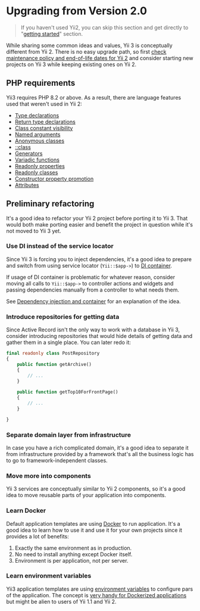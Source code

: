 # Upgrading from Version 2.0

> If you haven't used Yii2, you can skip this section and get directly to "[getting started](../start/installation.md)"
> section.

While sharing some common ideas and values, Yii 3 is conceptually different from Yii 2. There is no easy upgrade
path, so first [check maintenance policy and end-of-life dates for Yii 2](https://www.yiiframework.com/release-cycle)
and consider starting new projects on Yii 3 while keeping existing ones on Yii 2.

## PHP requirements

Yii3 requires PHP 8.2 or above. As a result, there are language features used that weren't used in Yii 2:

- [Type declarations](https://www.php.net/manual/en/functions.arguments.php#functions.arguments.type-declaration)
- [Return type declarations](https://www.php.net/manual/en/functions.returning-values.php#functions.returning-values.type-declaration)
- [Class constant visibility](https://www.php.net/manual/en/language.oop5.constants.php)
- [Named arguments](https://www.php.net/manual/en/functions.arguments.php#functions.named-arguments)
- [Anonymous classes](https://www.php.net/manual/en/language.oop5.anonymous.php)
- [::class](https://www.php.net/manual/en/language.oop5.basic.php#language.oop5.basic.class.class)
- [Generators](https://www.php.net/manual/en/language.generators.php)
- [Variadic functions](https://www.php.net/manual/en/functions.arguments.php#functions.variable-arg-list)
- [Readonly properties](https://www.php.net/manual/en/language.oop5.properties.php#language.oop5.properties.readonly-properties)
- [Readonly classes](https://www.php.net/manual/en/language.oop5.basic.php#language.oop5.basic.class.readonly)
- [Constructor property promotion](https://www.php.net/manual/en/language.oop5.decon.php#language.oop5.decon.constructor.promotion)
- [Attributes](https://www.php.net/manual/en/language.attributes.php)

## Preliminary refactoring

It's a good idea to refactor your Yii 2 project before porting it to Yii 3. That would both make porting easier
and benefit the project in question while it's not moved to Yii 3 yet.

### Use DI instead of the service locator

Since Yii 3 is forcing you to inject dependencies, it's a good idea to prepare and switch from using
service locator (`Yii::$app->`) to [DI container](https://www.yiiframework.com/doc/guide/2.0/en/concept-di-container).

If usage of DI container is problematic for whatever reason, consider moving all calls to `Yii::$app->` to controller
actions and widgets and passing dependencies manually from a controller to what needs them.

See [Dependency injection and container](../concept/di-container.md) for an explanation of the idea.

### Introduce repositories for getting data

Since Active Record isn't the only way to work with a database in Yii 3, consider introducing repositories that would
hide details of getting data and gather them in a single place. You can later redo it: 

```php
final readonly class PostRepository
{
    public function getArchive()
    {
        // ...
    }
    
    public function getTop10ForFrontPage()
    {
        // ...
    }

}
```

### Separate domain layer from infrastructure

In case you have a rich complicated domain, it's a good idea to separate it from infrastructure provided by a framework
that's all the business logic has to go to framework-independent classes.

### Move more into components

Yii 3 services are conceptually similar to Yii 2 components, so it's a good idea to move reusable parts of your application
into components.

### Learn Docker

Default application templates are using [Docker](https://www.docker.com/get-started/) to run application.
It's a good idea to learn how to use it and use it for your own projects since it provides a lot of benefits:

1. Exactly the same environment as in production.
2. No need to install anything except Docker itself.
3. Environment is per application, not per server.

### Learn environment variables

Yii3 application templates are using [environment variables](https://en.wikipedia.org/wiki/Environment_variable)
to configure pars of the application. The concept is [very handy for Dockerized applications](https://12factor.net/)
but might be alien to users of Yii 1.1 and Yii 2.
